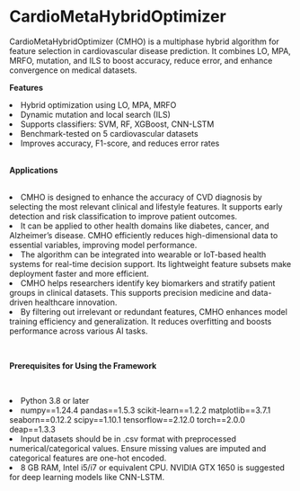# CardioMetaHybridOptimizer
CardioMetaHybridOptimizer (CMHO) is a multiphase hybrid algorithm for feature selection in cardiovascular disease prediction. It combines LO, MPA, MRFO, mutation, and ILS to boost accuracy, reduce error, and enhance convergence on medical datasets.

<p><b> Features </b></p>

<li> Hybrid optimization using LO, MPA, MRFO</li>

<li>Dynamic mutation and local search (ILS)</li>

<li>Supports classifiers: SVM, RF, XGBoost, CNN-LSTM</li>

<li>Benchmark-tested on 5 cardiovascular datasets</li>

<li>Improves accuracy, F1-score, and reduces error rates</li>



<br>
<p><b> Applications </b></p></br>


<li> CMHO is designed to enhance the accuracy of CVD diagnosis by selecting the most relevant clinical and lifestyle features. It supports early detection and risk classification to improve patient outcomes.</li>

<li>It can be applied to other health domains like diabetes, cancer, and Alzheimer’s disease. CMHO efficiently reduces high-dimensional data to essential variables, improving model performance.</li>

<li>The algorithm can be integrated into wearable or IoT-based health systems for real-time decision support. Its lightweight feature subsets make deployment faster and more efficient.</li>

<li>CMHO helps researchers identify key biomarkers and stratify patient groups in clinical datasets. This supports precision medicine and data-driven healthcare innovation.</li>

<li>By filtering out irrelevant or redundant features, CMHO enhances model training efficiency and generalization. It reduces overfitting and boosts performance across various AI tasks.</li>



<br><p><b> Prerequisites for Using the Framework </b></p></br>


<li> Python 3.8 or later</li>
<li>numpy==1.24.4 pandas==1.5.3 scikit-learn==1.2.2 matplotlib==3.7.1 seaborn==0.12.2 scipy==1.10.1 tensorflow==2.12.0 torch==2.0.0 deap==1.3.3</li>

<li>Input datasets should be in .csv format with preprocessed numerical/categorical values. Ensure missing values are imputed and categorical features are one-hot encoded.</li>

<li> 8 GB RAM, Intel i5/i7 or equivalent CPU. NVIDIA GTX 1650  is suggested for deep learning models like CNN-LSTM.</li>







